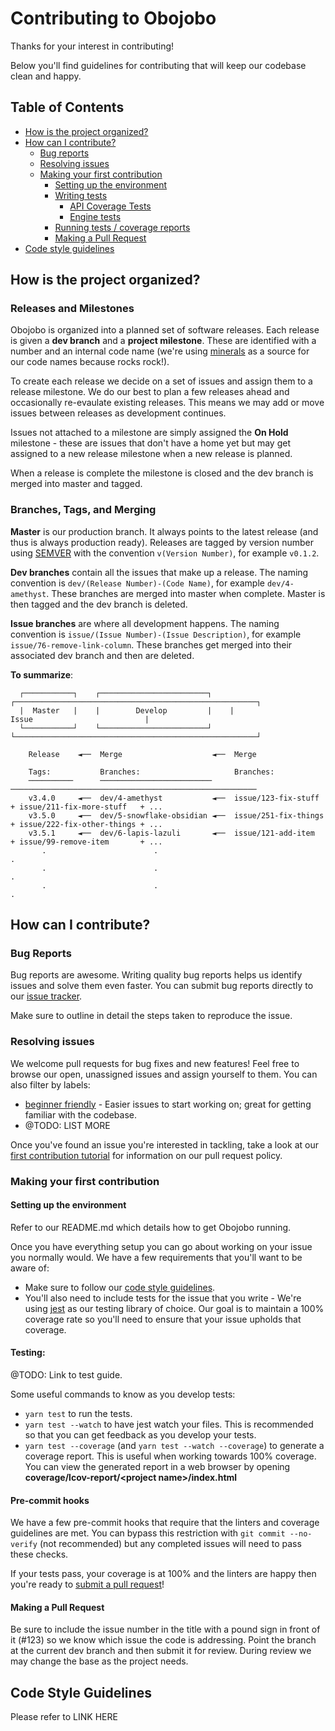 # Contributing to Obojobo

Thanks for your interest in contributing!

Below you'll find guidelines for contributing that will keep our codebase clean and happy.

## Table of Contents

* [How is the project organized?](#how-is-the-project-organized)
* [How can I contribute?](#how-can-i-contribute)
  * [Bug reports](#bug-reports)
  * [Resolving issues](#resolving-issues)
  * [Making your first contribution](#making-your-first-contribution)
    * [Setting up the environment](#setting-up-the-environment)
    * [Writing tests](#writing-tests)
      * [API Coverage Tests](#api-coverage-tests)
      * [Engine tests](#engine-tests)
    * [Running tests / coverage reports](#running-tests-coverage-reports)
    * [Making a Pull Request](#making-a-pull-request)
* [Code style guidelines](#code-style-guidelines)

## How is the project organized?

### Releases and Milestones

Obojobo is organized into a planned set of software releases. Each release is given a **dev branch** and a **project milestone**. These are identified with a number and an internal code name (we're using [minerals](https://en.wikipedia.org/wiki/List_of_minerals) as a source for our code names because rocks rock!).

To create each release we decide on a set of issues and assign them to a release milestone. We do our best to plan a few releases ahead and occasionally re-evaulate existing releases. This means we may add or move issues between releases as development continues.

Issues not attached to a milestone are simply assigned the **On Hold** milestone - these are issues that don't have a home yet but may get assigned to a new release milestone when a new release is planned.

When a release is complete the milestone is closed and the dev branch is merged into master and tagged.

### Branches, Tags, and Merging

**Master** is our production branch. It always points to the latest release (and thus is always production ready). Releases are tagged by version number using [SEMVER](http://semver.org/) with the convention `v(Version Number)`, for example `v0.1.2`.

**Dev branches** contain all the issues that make up a release. The naming convention is `dev/(Release Number)-(Code Name)`, for example `dev/4-amethyst`. These branches are merged into master when complete. Master is then tagged and the dev branch is deleted.

**Issue branches** are where all development happens. The naming convention is `issue/(Issue Number)-(Issue Description)`, for example `issue/76-remove-link-column`. These branches get merged into their associated dev branch and then are deleted.

**To summarize**:

```
  ┌───────────┐    ┌────────────────────────┐    ┌──────────────────────────────────────────────────────┐
  |  Master   |    |        Develop         |    |                        Issue                         |
  └───────────┘    └────────────────────────┘    └──────────────────────────────────────────────────────┘

    Release    ◄──  Merge                    ◄──  Merge

    Tags:           Branches:                     Branches:
    ──────────      ─────────────────────────     ───────────────────────────────────────────────────────
    v3.4.0     ◄──  dev/4-amethyst           ◄──  issue/123-fix-stuff  + issue/211-fix-more-stuff   + ...
    v3.5.0     ◄──  dev/5-snowflake-obsidian ◄──  issue/251-fix-things + issue/222-fix-other-things + ...
    v3.5.1     ◄──  dev/6-lapis-lazuli       ◄──  issue/121-add-item   + issue/99-remove-item       + ...
       .                        .                                           .
       .                        .                                           .
       .                        .                                           .
```

## How can I contribute?

### Bug Reports

Bug reports are awesome. Writing quality bug reports helps us identify issues and solve them even faster. You can submit bug reports directly to our [issue tracker](https://github.com/ucfopen/obojobo/issues).

Make sure to outline in detail the steps taken to reproduce the issue.

### Resolving issues

We welcome pull requests for bug fixes and new features! Feel free to browse our open, unassigned issues and assign yourself to them. You can also filter by labels:

* [beginner friendly](https://github.com/ucfopen/canvasapi/issues?q=sort%3Aid_desc-desc+is%3Aopen+label%3Asimple) - Easier issues to start working on; great for getting familiar with the codebase.
* @TODO: LIST MORE

Once you've found an issue you're interested in tackling, take a look at our [first contribution tutorial](#making-your-first-contribution) for information on our pull request policy.

### Making your first contribution

#### Setting up the environment

Refer to our README.md which details how to get Obojobo running.

Once you have everything setup you can go about working on your issue you normally would. We have a few requirements that you'll want to be aware of:

* Make sure to follow our [code style guidelines](#code-style-guidelines).
* You'll also need to include tests for the issue that you write - We're using [jest](https://github.com/facebook/jest) as our testing library of choice. Our goal is to maintain a 100% coverage rate so you'll need to ensure that your issue upholds that coverage.

#### Testing:

@TODO: Link to test guide.

Some useful commands to know as you develop tests:

* `yarn test` to run the tests.
* `yarn test --watch` to have jest watch your files. This is recommended so that you can get feedback as you develop your tests.
* `yarn test --coverage` (and `yarn test --watch --coverage`) to generate a coverage report. This is useful when working towards 100% coverage. You can view the generated report in a web browser by opening **coverage/lcov-report/\<project name\>/index.html**

#### Pre-commit hooks

We have a few pre-commit hooks that require that the linters and coverage guidelines are met. You can bypass this restriction with `git commit --no-verify` (not recommended) but any completed issues will need to pass these checks.

If your tests pass, your coverage is at 100% and the linters are happy then you're ready to [submit a pull request](https://github.com/ucfopen/canvasapi/pulls)!

#### Making a Pull Request

Be sure to include the issue number in the title with a pound sign in front of it (#123) so we know which issue the code is addressing. Point the branch at the current dev branch and then submit it for review. During review we may change the base as the project needs.

## Code Style Guidelines

Please refer to LINK HERE
